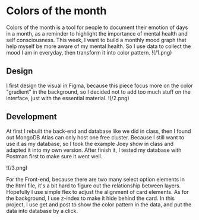 # Colors of the month
Colors of the month is a tool for people to document their emotion of days in a month, as a reminder to highlight the importance of mental health and self consciousness.
This week, I want to build a monthly mood graph that help myself be more aware of my mental health. So I use data to collect the mood I am in everyday, then transform it into color pattern.
!(/1.png)

## Design
I first design the visual in Figma, because this piece focus more on the color "gradient" in the background, so I decided not to add too much stuff on the interface, just with the essential material.
!(/2.png)

## Development
At first I rebuilt the back-end and database like we did in class, then I found out MongoDB Atlas can only host one free cluster. Because I still want to use it as my database, so I took the example Joey show in class and adapted it into my own version. After finish it, I tested my database with Postman first to make sure it went well.

!(/3.png)

For the Front-end, because there are two many select option elements in the html file, it's a bit hard to figure out the relationship between layers. Hopefully I use simple flex to adjust the alignment of card elements. As for the background, I use z-index to make it hide behind the card. In this project, I use get and post to show the color pattern in the data, and put the data into database by a click.
